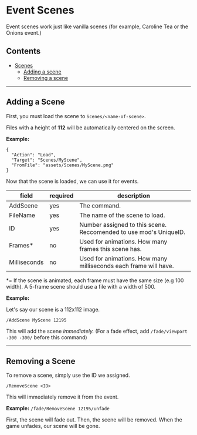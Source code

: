 
# Event Scenes
Event scenes work just like vanilla scenes (for example, Caroline Tea or the Onions event.)


## Contents

* [Scenes](#event-scenes)
  * [Adding a scene](#adding-a-scene)
  * [Removing a scene](#removing-a-scene)



----------


## Adding a Scene


First, you must load the scene to `Scenes/<name-of-scene>`. 

Files with a height of **112** will be automatically centered on the screen.


**Example:**

```
{
  "Action": "Load",
  "Target": "Scenes/MyScene",
  "FromFile": "assets/Scenes/MyScene.png"
}
```

Now that the scene is loaded, we can use it for events.

 field | required | description 
-------|----------|-----------------
 AddScene | yes | The command. 
 FileName | yes | The name of the scene to load. 
 ID | yes | Number assigned to this scene. Reccomended to use mod's UniqueID.
 Frames\* | no | Used for animations. How many frames this scene has. 
 Milliseconds | no | Used for animations. How many milliseconds each frame will have. 

\*= If the scene is animated, each frame must have the same size (e.g 100 width). A 5-frame scene should use a file with a width of 500.

**Example:**

Let's say our scene is a 112x112 image.

`/AddScene MyScene 12195`

This will add the scene *immediately.* 
(For a fade effect, add `/fade/viewport -300 -300/` before this command)

----------

## Removing a Scene

To remove a scene, simply use the ID we assigned.

`/RemoveScene <ID>`

This will immediately remove it from the event.

**Example:**
`/fade/RemoveScene 12195/unfade`

First, the scene will fade out. Then, the scene will be removed.
When the game unfades, our scene will be gone.
